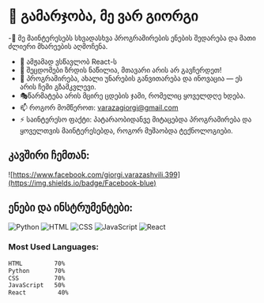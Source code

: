 
# 👋 გამარჯობა, მე ვარ გიორგი

-👀 მე მაინტერესებს სხვადასხვა პროგრამირების ენების შედარება და მათი ძლიერი მხარეების აღმოჩენა.
- 📘 ამჟამად ვსწავლობ React-ს
- 🎯 შეცდომები ზრდის ნაწილია, მთავარი არის არ გავჩერდეთ!
- 🌟 პროგრამირება, ახალი უნარების განვითარება და ინოვაცია — ეს არის ჩემი გზამკვლევი.
- 🎭წარმატება არის მცირე ცდების ჯამი, რომელიც ყოველდღე ხდება.
- 📫 როგორ მომწეროთ: varazagiorgi@gmail.com
- ⚡ საინტერესო ფაქტი:  პატარაობიდანვე მიტაცებდა პროგრამირება და ყოველთვის მაინტერესებდა, როგორ მუშაობდა ტექნოლოგიები.

## კავშირი ჩემთან:
![https://www.facebook.com/giorgi.varazashvili.399](https://img.shields.io/badge/Facebook-blue)

## ენები და ინსტრუმენტები:
<p align="left">
  <img src="https://img.icons8.com/color/48/000000/python--v1.png" alt="Python" />
  <img src="https://img.icons8.com/color/48/000000/html-5--v1.png" alt="HTML" />
  <img src="https://img.icons8.com/color/48/000000/css3.png" alt="CSS" />
  <img src="https://img.icons8.com/color/48/000000/javascript--v1.png" alt="JavaScript" />
  <img src="https://img.icons8.com/office/48/000000/react.png" alt="React" />
</p>

### Most Used Languages:
```txt
HTML         70%
Python       70%
CSS          70%
JavaScript   50%
React         40%
